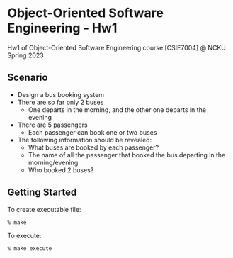 # Object-Oriented Software Engineering - Hw1

Hw1 of Object-Oriented Software Engineering course [CSIE7004] @ NCKU Spring 2023

## Scenario

- Design a bus booking system
- There are so far only 2 buses
  - One departs in the morning, and the other one departs in the evening
- There are 5 passengers
  - Each passenger can book one or two buses
- The following information should be revealed:
  - What buses are booked by each passenger?
  - The name of all the passenger that booked the bus departing in the morning/evening
  - Who booked 2 buses?

## Getting Started

To create executable file:

```cmd
% make
```

To execute:

```cmd
% make execute
```